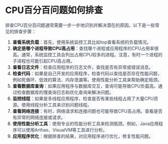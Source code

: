 # CPU百分百问题如何排查
<font style="color:rgb(55, 65, 81);background-color:rgb(247, 247, 248);">排查CPU百分百问题通常需要一步一步地识别并解决潜在的原因。以下是一些常见的排查步骤：</font>
1. **<font style="background-color:rgb(247, 247, 248);">查看系统负载</font>**<font style="color:rgb(55, 65, 81);background-color:rgb(247, 247, 248);">：首先，使用系统监控工具比如top查看系统的负载情况。</font>
2. **<font style="background-color:rgb(247, 247, 248);">确定是哪个进程导致CPU高占用</font>**<font style="color:rgb(55, 65, 81);background-color:rgb(247, 247, 248);">：查找哪个进程或应用程序的CPU占用率很高。通常，系统监控工具会列出占用CPU较多的进程。注意，有时一个进程的子进程也可能引起CPU高占用。</font>
3. **<font style="background-color:rgb(247, 247, 248);">查看日志文件</font>**<font style="color:rgb(55, 65, 81);background-color:rgb(247, 247, 248);">：检查应用程序的日志文件，查找是否有异常或错误消息。</font>
4. **<font style="background-color:rgb(247, 247, 248);">检查代码</font>**<font style="color:rgb(55, 65, 81);background-color:rgb(247, 247, 248);">：如果是自己开发的应用程序，检查代码以查找是否存在性能问题，例如死循环、低效的算法、内存泄漏等。使用性能分析工具来帮助确定瓶颈。</font>
5. **<font style="background-color:rgb(247, 247, 248);">查看数据库查询</font>**<font style="color:rgb(55, 65, 81);background-color:rgb(247, 247, 248);">：如果应用程序与数据库交互，查询可能导致CPU负载高。通过检查数据库的慢查询日志和优化查询来解决问题。</font>
6. **<font style="background-color:rgb(247, 247, 248);">监控线程</font>**<font style="color:rgb(55, 65, 81);background-color:rgb(247, 247, 248);">：如果是多线程应用程序，检查是否有某些线程占用了大量CPU资源。使用线程分析工具来识别问题线程。</font>
7. **<font style="background-color:rgb(247, 247, 248);">查看网络连接</font>**<font style="color:rgb(55, 65, 81);background-color:rgb(247, 247, 248);">：有时，网络请求和连接问题也可能导致CPU高占用。查看是否有异常的网络连接或请求。</font>
8. **<font style="background-color:rgb(247, 247, 248);">使用性能分析工具</font>**<font style="color:rgb(55, 65, 81);background-color:rgb(247, 247, 248);">：使用专业的性能分析工具来检测瓶颈。例如，Java应用程序可以使用Arthas、VisualVM等工具进行分析。</font>
9. **<font style="background-color:rgb(247, 247, 248);">应用程序优化</font>**<font style="color:rgb(55, 65, 81);background-color:rgb(247, 247, 248);">：根据排查的结果，对应用程序进行优化，修复性能问题。</font>
